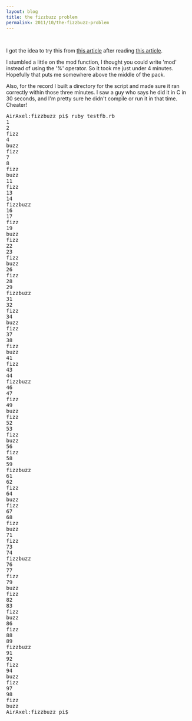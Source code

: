 ```yaml
---
layout: blog
title: the fizzbuzz problem
permalink: 2011/10/the-fizzbuzz-problem
---
```


<br>

I got the idea to try this from <a href="http://www.codinghorror.com/blog/2007/02/why-cant-programmers-program.html" target="_blank">this article</a> after reading <a href="http://www.kalzumeus.com/2011/10/28/dont-call-yourself-a-programmer/" target="_blank">this article</a>.

I stumbled a little on the mod function, I thought you could write 'mod' instead of using the '%' operator. So it took me just under 4 minutes. Hopefully that puts me somewhere above the middle of the pack.


<script src="https://gist.github.com/1325022.js?file=fizzbuzz.rb"></script>



Also, for the record I built a directory for the script and made sure it ran correctly within those three minutes. I saw a guy who says he did it in C in 30 seconds, and I'm pretty sure he didn't compile or run it in that time. Cheater!


<pre>
AirAxel:fizzbuzz pi$ ruby testfb.rb 
1
2
fizz
4
buzz
fizz
7
8
fizz
buzz
11
fizz
13
14
fizzbuzz
16
17
fizz
19
buzz
fizz
22
23
fizz
buzz
26
fizz
28
29
fizzbuzz
31
32
fizz
34
buzz
fizz
37
38
fizz
buzz
41
fizz
43
44
fizzbuzz
46
47
fizz
49
buzz
fizz
52
53
fizz
buzz
56
fizz
58
59
fizzbuzz
61
62
fizz
64
buzz
fizz
67
68
fizz
buzz
71
fizz
73
74
fizzbuzz
76
77
fizz
79
buzz
fizz
82
83
fizz
buzz
86
fizz
88
89
fizzbuzz
91
92
fizz
94
buzz
fizz
97
98
fizz
buzz
AirAxel:fizzbuzz pi$
</pre>

